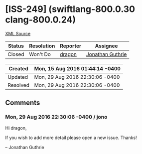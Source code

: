 # [ISS-249] (swiftlang-800.0.30 clang-800.0.24)

[XML Source](./xml/ISS-249.xml)
<p></p>





Status|Resolution|Reporter|Assignee
------|----------|--------|--------
Closed|Won't Do|[dragon](1141262651@qq.com)|[Jonathan Guthrie]($jono)





Created|Mon, 15 Aug 2016 01:44:14 -0400
-------|--------------
Updated|Mon, 29 Aug 2016 22:30:06 -0400
Resolved|Mon, 29 Aug 2016 22:30:06 -0400


## Comments




### Mon, 29 Aug 2016 22:30:06 -0400 / jono 

<p><p>Hi dragon,</p>

<p>If you wish to add more detail please open a new issue. Thanks!</p>

<p>– Jonathan Guthrie</p></p>


